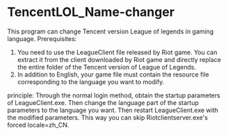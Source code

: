 # TencentLOL_Name-changer
This program can change Tencent version League of legends in gaming language.
Prerequisites:
1. You need to use the LeagueClient file released by Riot game. You can extract it from the client downloaded by Riot game and directly replace the entire folder of the Tencent version of League of Legends.
2. In addition to English, your game file must contain the resource file corresponding to the language you want to modify.

principle:
Through the normal login method, obtain the startup parameters of LeagueClient.exe. Then change the language part of the startup parameters to the language you want. Then restart LeagueClient.exe with the modified parameters. This way you can skip Riotclientserver.exe's forced locale=zh_CN.
